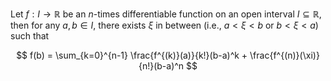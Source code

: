 Let $f: I\to\mathbb R$ be an $n$-times differentiable function on an open 
interval $I\subseteq\mathbb R$, then for any $a,b\in I$, there exists 
$\xi$ in between (i.e., $a<\xi<b$ or $b<\xi<a$) such that

$$
f(b) = \sum_{k=0}^{n-1} \frac{f^{(k)}(a)}{k!}(b-a)^k + 
\frac{f^{(n)}(\xi)}{n!}(b-a)^n
$$
